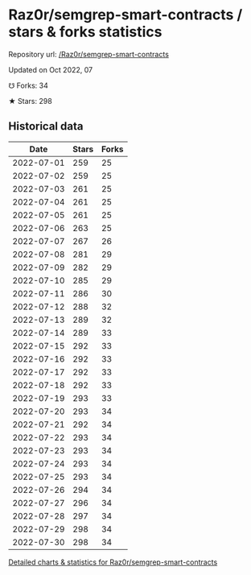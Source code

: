 # Raz0r/semgrep-smart-contracts / stars & forks statistics

Repository url: [/Raz0r/semgrep-smart-contracts](https://github.com/Raz0r/semgrep-smart-contracts)

Updated on Oct 2022, 07

☋ Forks: 34

★ Stars: 298

## Historical data
| Date | Stars | Forks |
|------|-------|-------|
| 2022-07-01 | 259 | 25 | 
| 2022-07-02 | 259 | 25 | 
| 2022-07-03 | 261 | 25 | 
| 2022-07-04 | 261 | 25 | 
| 2022-07-05 | 261 | 25 | 
| 2022-07-06 | 263 | 25 | 
| 2022-07-07 | 267 | 26 | 
| 2022-07-08 | 281 | 29 | 
| 2022-07-09 | 282 | 29 | 
| 2022-07-10 | 285 | 29 | 
| 2022-07-11 | 286 | 30 | 
| 2022-07-12 | 288 | 32 | 
| 2022-07-13 | 289 | 32 | 
| 2022-07-14 | 289 | 33 | 
| 2022-07-15 | 292 | 33 | 
| 2022-07-16 | 292 | 33 | 
| 2022-07-17 | 292 | 33 | 
| 2022-07-18 | 292 | 33 | 
| 2022-07-19 | 293 | 33 | 
| 2022-07-20 | 293 | 34 | 
| 2022-07-21 | 292 | 34 | 
| 2022-07-22 | 293 | 34 | 
| 2022-07-23 | 293 | 34 | 
| 2022-07-24 | 293 | 34 | 
| 2022-07-25 | 293 | 34 | 
| 2022-07-26 | 294 | 34 | 
| 2022-07-27 | 296 | 34 | 
| 2022-07-28 | 297 | 34 | 
| 2022-07-29 | 298 | 34 | 
| 2022-07-30 | 298 | 34 | 


[Detailed charts & statistics for Raz0r/semgrep-smart-contracts](https://reviewgithub.com/rep/Raz0r/semgrep-smart-contracts)
